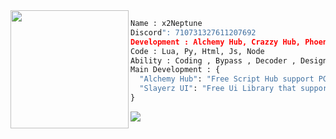 
<img align="left" src="https://cdn.discordapp.com/attachments/1170025747872751736/1170390944063959110/N.png" width="189"/>

```py
Name : x2Neptune
Discord": 710731327611207692
Development : Alchemy Hub, Crazzy Hub, Phoenix Hub
Code : Lua, Py, Html, Js, Node
Ability : Coding , Bypass , Decoder , Design
Main Development : {
  "Alchemy Hub": "Free Script Hub support PC / Mobile with high quality",
  "Slayerz UI": "Free Ui Library that support PC / Mobile will stable!"
}
```
<img align="center" src="https://github-readme-streak-stats.herokuapp.com/?user=x2-Neptune&theme=algolia&hide_border=false" whild/>

